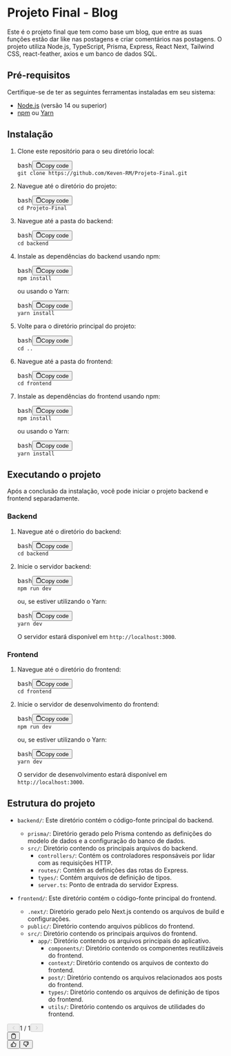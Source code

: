<div class="relative flex w-[calc(100%-50px)] flex-col gap-1 md:gap-3 lg:w-[calc(100%-115px)]"><div class="flex flex-col flex-grow gap-3"><div class="flex flex-col items-start gap-4 break-words whitespace-pre-wrap"><div class="w-full prose break-words markdown dark:prose-invert light"><h1>Projeto Final - Blog</h1><p>Este é o projeto final que tem como base um blog, que entre as suas funções estão dar like nas postagens e criar comentários nas postagens. O projeto utiliza Node.js, TypeScript, Prisma, Express, React Next, Tailwind CSS, react-feather, axios e um banco de dados SQL.</p><h2>Pré-requisitos</h2><p>Certifique-se de ter as seguintes ferramentas instaladas em seu sistema:</p><ul><li><a href="https://nodejs.org" target="_new">Node.js</a> (versão 14 ou superior)</li><li><a href="https://www.npmjs.com/" target="_new">npm</a> ou <a href="https://yarnpkg.com/" target="_new">Yarn</a></li></ul><h2>Instalação</h2><ol><li><p>Clone este repositório para o seu diretório local:</p><pre><div class="mb-4 bg-black rounded-md"><div class="relative flex items-center justify-between px-4 py-2 font-sans text-xs text-gray-200 bg-gray-800 rounded-t-md"><span>bash</span><button class="flex gap-2 ml-auto"><svg stroke="currentColor" fill="none" stroke-width="2" viewBox="0 0 24 24" stroke-linecap="round" stroke-linejoin="round" class="w-4 h-4" height="1em" width="1em" xmlns="http://www.w3.org/2000/svg"><path d="M16 4h2a2 2 0 0 1 2 2v14a2 2 0 0 1-2 2H6a2 2 0 0 1-2-2V6a2 2 0 0 1 2-2h2"></path><rect x="8" y="2" width="8" height="4" rx="1" ry="1"></rect></svg>Copy code</button></div><div class="p-4 overflow-y-auto"><code class="!whitespace-pre hljs language-bash">git <span class="hljs-built_in">clone</span> https://github.com/Keven-RM/Projeto-Final.git
</code></div></div></pre></li><li><p>Navegue até o diretório do projeto:</p><pre><div class="mb-4 bg-black rounded-md"><div class="relative flex items-center justify-between px-4 py-2 font-sans text-xs text-gray-200 bg-gray-800 rounded-t-md"><span>bash</span><button class="flex gap-2 ml-auto"><svg stroke="currentColor" fill="none" stroke-width="2" viewBox="0 0 24 24" stroke-linecap="round" stroke-linejoin="round" class="w-4 h-4" height="1em" width="1em" xmlns="http://www.w3.org/2000/svg"><path d="M16 4h2a2 2 0 0 1 2 2v14a2 2 0 0 1-2 2H6a2 2 0 0 1-2-2V6a2 2 0 0 1 2-2h2"></path><rect x="8" y="2" width="8" height="4" rx="1" ry="1"></rect></svg>Copy code</button></div><div class="p-4 overflow-y-auto"><code class="!whitespace-pre hljs language-bash"><span class="hljs-built_in">cd</span> Projeto-Final
</code></div></div></pre></li><li><p>Navegue até a pasta do backend:</p><pre><div class="mb-4 bg-black rounded-md"><div class="relative flex items-center justify-between px-4 py-2 font-sans text-xs text-gray-200 bg-gray-800 rounded-t-md"><span>bash</span><button class="flex gap-2 ml-auto"><svg stroke="currentColor" fill="none" stroke-width="2" viewBox="0 0 24 24" stroke-linecap="round" stroke-linejoin="round" class="w-4 h-4" height="1em" width="1em" xmlns="http://www.w3.org/2000/svg"><path d="M16 4h2a2 2 0 0 1 2 2v14a2 2 0 0 1-2 2H6a2 2 0 0 1-2-2V6a2 2 0 0 1 2-2h2"></path><rect x="8" y="2" width="8" height="4" rx="1" ry="1"></rect></svg>Copy code</button></div><div class="p-4 overflow-y-auto"><code class="!whitespace-pre hljs language-bash"><span class="hljs-built_in">cd</span> backend
</code></div></div></pre></li><li><p>Instale as dependências do backend usando npm:</p><pre><div class="mb-4 bg-black rounded-md"><div class="relative flex items-center justify-between px-4 py-2 font-sans text-xs text-gray-200 bg-gray-800 rounded-t-md"><span>bash</span><button class="flex gap-2 ml-auto"><svg stroke="currentColor" fill="none" stroke-width="2" viewBox="0 0 24 24" stroke-linecap="round" stroke-linejoin="round" class="w-4 h-4" height="1em" width="1em" xmlns="http://www.w3.org/2000/svg"><path d="M16 4h2a2 2 0 0 1 2 2v14a2 2 0 0 1-2 2H6a2 2 0 0 1-2-2V6a2 2 0 0 1 2-2h2"></path><rect x="8" y="2" width="8" height="4" rx="1" ry="1"></rect></svg>Copy code</button></div><div class="p-4 overflow-y-auto"><code class="!whitespace-pre hljs language-bash">npm install
</code></div></div></pre><p>ou usando o Yarn:</p><pre><div class="mb-4 bg-black rounded-md"><div class="relative flex items-center justify-between px-4 py-2 font-sans text-xs text-gray-200 bg-gray-800 rounded-t-md"><span>bash</span><button class="flex gap-2 ml-auto"><svg stroke="currentColor" fill="none" stroke-width="2" viewBox="0 0 24 24" stroke-linecap="round" stroke-linejoin="round" class="w-4 h-4" height="1em" width="1em" xmlns="http://www.w3.org/2000/svg"><path d="M16 4h2a2 2 0 0 1 2 2v14a2 2 0 0 1-2 2H6a2 2 0 0 1-2-2V6a2 2 0 0 1 2-2h2"></path><rect x="8" y="2" width="8" height="4" rx="1" ry="1"></rect></svg>Copy code</button></div><div class="p-4 overflow-y-auto"><code class="!whitespace-pre hljs language-bash">yarn install
</code></div></div></pre></li><li><p>Volte para o diretório principal do projeto:</p><pre><div class="mb-4 bg-black rounded-md"><div class="relative flex items-center justify-between px-4 py-2 font-sans text-xs text-gray-200 bg-gray-800 rounded-t-md"><span>bash</span><button class="flex gap-2 ml-auto"><svg stroke="currentColor" fill="none" stroke-width="2" viewBox="0 0 24 24" stroke-linecap="round" stroke-linejoin="round" class="w-4 h-4" height="1em" width="1em" xmlns="http://www.w3.org/2000/svg"><path d="M16 4h2a2 2 0 0 1 2 2v14a2 2 0 0 1-2 2H6a2 2 0 0 1-2-2V6a2 2 0 0 1 2-2h2"></path><rect x="8" y="2" width="8" height="4" rx="1" ry="1"></rect></svg>Copy code</button></div><div class="p-4 overflow-y-auto"><code class="!whitespace-pre hljs language-bash"><span class="hljs-built_in">cd</span> ..
</code></div></div></pre></li><li><p>Navegue até a pasta do frontend:</p><pre><div class="mb-4 bg-black rounded-md"><div class="relative flex items-center justify-between px-4 py-2 font-sans text-xs text-gray-200 bg-gray-800 rounded-t-md"><span>bash</span><button class="flex gap-2 ml-auto"><svg stroke="currentColor" fill="none" stroke-width="2" viewBox="0 0 24 24" stroke-linecap="round" stroke-linejoin="round" class="w-4 h-4" height="1em" width="1em" xmlns="http://www.w3.org/2000/svg"><path d="M16 4h2a2 2 0 0 1 2 2v14a2 2 0 0 1-2 2H6a2 2 0 0 1-2-2V6a2 2 0 0 1 2-2h2"></path><rect x="8" y="2" width="8" height="4" rx="1" ry="1"></rect></svg>Copy code</button></div><div class="p-4 overflow-y-auto"><code class="!whitespace-pre hljs language-bash"><span class="hljs-built_in">cd</span> frontend
</code></div></div></pre></li><li><p>Instale as dependências do frontend usando npm:</p><pre><div class="mb-4 bg-black rounded-md"><div class="relative flex items-center justify-between px-4 py-2 font-sans text-xs text-gray-200 bg-gray-800 rounded-t-md"><span>bash</span><button class="flex gap-2 ml-auto"><svg stroke="currentColor" fill="none" stroke-width="2" viewBox="0 0 24 24" stroke-linecap="round" stroke-linejoin="round" class="w-4 h-4" height="1em" width="1em" xmlns="http://www.w3.org/2000/svg"><path d="M16 4h2a2 2 0 0 1 2 2v14a2 2 0 0 1-2 2H6a2 2 0 0 1-2-2V6a2 2 0 0 1 2-2h2"></path><rect x="8" y="2" width="8" height="4" rx="1" ry="1"></rect></svg>Copy code</button></div><div class="p-4 overflow-y-auto"><code class="!whitespace-pre hljs language-bash">npm install
</code></div></div></pre><p>ou usando o Yarn:</p><pre><div class="mb-4 bg-black rounded-md"><div class="relative flex items-center justify-between px-4 py-2 font-sans text-xs text-gray-200 bg-gray-800 rounded-t-md"><span>bash</span><button class="flex gap-2 ml-auto"><svg stroke="currentColor" fill="none" stroke-width="2" viewBox="0 0 24 24" stroke-linecap="round" stroke-linejoin="round" class="w-4 h-4" height="1em" width="1em" xmlns="http://www.w3.org/2000/svg"><path d="M16 4h2a2 2 0 0 1 2 2v14a2 2 0 0 1-2 2H6a2 2 0 0 1-2-2V6a2 2 0 0 1 2-2h2"></path><rect x="8" y="2" width="8" height="4" rx="1" ry="1"></rect></svg>Copy code</button></div><div class="p-4 overflow-y-auto"><code class="!whitespace-pre hljs language-bash">yarn install
</code></div></div></pre></li></ol><h2>Executando o projeto</h2><p>Após a conclusão da instalação, você pode iniciar o projeto backend e frontend separadamente.</p><h3>Backend</h3><ol><li><p>Navegue até o diretório do backend:</p><pre><div class="mb-4 bg-black rounded-md"><div class="relative flex items-center justify-between px-4 py-2 font-sans text-xs text-gray-200 bg-gray-800 rounded-t-md"><span>bash</span><button class="flex gap-2 ml-auto"><svg stroke="currentColor" fill="none" stroke-width="2" viewBox="0 0 24 24" stroke-linecap="round" stroke-linejoin="round" class="w-4 h-4" height="1em" width="1em" xmlns="http://www.w3.org/2000/svg"><path d="M16 4h2a2 2 0 0 1 2 2v14a2 2 0 0 1-2 2H6a2 2 0 0 1-2-2V6a2 2 0 0 1 2-2h2"></path><rect x="8" y="2" width="8" height="4" rx="1" ry="1"></rect></svg>Copy code</button></div><div class="p-4 overflow-y-auto"><code class="!whitespace-pre hljs language-bash"><span class="hljs-built_in">cd</span> backend
</code></div></div></pre></li><li><p>Inicie o servidor backend:</p><pre><div class="mb-4 bg-black rounded-md"><div class="relative flex items-center justify-between px-4 py-2 font-sans text-xs text-gray-200 bg-gray-800 rounded-t-md"><span>bash</span><button class="flex gap-2 ml-auto"><svg stroke="currentColor" fill="none" stroke-width="2" viewBox="0 0 24 24" stroke-linecap="round" stroke-linejoin="round" class="w-4 h-4" height="1em" width="1em" xmlns="http://www.w3.org/2000/svg"><path d="M16 4h2a2 2 0 0 1 2 2v14a2 2 0 0 1-2 2H6a2 2 0 0 1-2-2V6a2 2 0 0 1 2-2h2"></path><rect x="8" y="2" width="8" height="4" rx="1" ry="1"></rect></svg>Copy code</button></div><div class="p-4 overflow-y-auto"><code class="!whitespace-pre hljs language-bash">npm run dev
</code></div></div></pre><p>ou, se estiver utilizando o Yarn:</p><pre><div class="mb-4 bg-black rounded-md"><div class="relative flex items-center justify-between px-4 py-2 font-sans text-xs text-gray-200 bg-gray-800 rounded-t-md"><span>bash</span><button class="flex gap-2 ml-auto"><svg stroke="currentColor" fill="none" stroke-width="2" viewBox="0 0 24 24" stroke-linecap="round" stroke-linejoin="round" class="w-4 h-4" height="1em" width="1em" xmlns="http://www.w3.org/2000/svg"><path d="M16 4h2a2 2 0 0 1 2 2v14a2 2 0 0 1-2 2H6a2 2 0 0 1-2-2V6a2 2 0 0 1 2-2h2"></path><rect x="8" y="2" width="8" height="4" rx="1" ry="1"></rect></svg>Copy code</button></div><div class="p-4 overflow-y-auto"><code class="!whitespace-pre hljs language-bash">yarn dev
</code></div></div></pre><p>O servidor estará disponível em <code>http://localhost:3000</code>.</p></li></ol><h3>Frontend</h3><ol><li><p>Navegue até o diretório do frontend:</p><pre><div class="mb-4 bg-black rounded-md"><div class="relative flex items-center justify-between px-4 py-2 font-sans text-xs text-gray-200 bg-gray-800 rounded-t-md"><span>bash</span><button class="flex gap-2 ml-auto"><svg stroke="currentColor" fill="none" stroke-width="2" viewBox="0 0 24 24" stroke-linecap="round" stroke-linejoin="round" class="w-4 h-4" height="1em" width="1em" xmlns="http://www.w3.org/2000/svg"><path d="M16 4h2a2 2 0 0 1 2 2v14a2 2 0 0 1-2 2H6a2 2 0 0 1-2-2V6a2 2 0 0 1 2-2h2"></path><rect x="8" y="2" width="8" height="4" rx="1" ry="1"></rect></svg>Copy code</button></div><div class="p-4 overflow-y-auto"><code class="!whitespace-pre hljs language-bash"><span class="hljs-built_in">cd</span> frontend
</code></div></div></pre></li><li><p>Inicie o servidor de desenvolvimento do frontend:</p><pre><div class="mb-4 bg-black rounded-md"><div class="relative flex items-center justify-between px-4 py-2 font-sans text-xs text-gray-200 bg-gray-800 rounded-t-md"><span>bash</span><button class="flex gap-2 ml-auto"><svg stroke="currentColor" fill="none" stroke-width="2" viewBox="0 0 24 24" stroke-linecap="round" stroke-linejoin="round" class="w-4 h-4" height="1em" width="1em" xmlns="http://www.w3.org/2000/svg"><path d="M16 4h2a2 2 0 0 1 2 2v14a2 2 0 0 1-2 2H6a2 2 0 0 1-2-2V6a2 2 0 0 1 2-2h2"></path><rect x="8" y="2" width="8" height="4" rx="1" ry="1"></rect></svg>Copy code</button></div><div class="p-4 overflow-y-auto"><code class="!whitespace-pre hljs language-bash">npm run dev
</code></div></div></pre><p>ou, se estiver utilizando o Yarn:</p><pre><div class="mb-4 bg-black rounded-md"><div class="relative flex items-center justify-between px-4 py-2 font-sans text-xs text-gray-200 bg-gray-800 rounded-t-md"><span>bash</span><button class="flex gap-2 ml-auto"><svg stroke="currentColor" fill="none" stroke-width="2" viewBox="0 0 24 24" stroke-linecap="round" stroke-linejoin="round" class="w-4 h-4" height="1em" width="1em" xmlns="http://www.w3.org/2000/svg"><path d="M16 4h2a2 2 0 0 1 2 2v14a2 2 0 0 1-2 2H6a2 2 0 0 1-2-2V6a2 2 0 0 1 2-2h2"></path><rect x="8" y="2" width="8" height="4" rx="1" ry="1"></rect></svg>Copy code</button></div><div class="p-4 overflow-y-auto"><code class="!whitespace-pre hljs language-bash">yarn dev
</code></div></div></pre><p>O servidor de desenvolvimento estará disponível em <code>http://localhost:3000</code>.</p></li></ol><h2>Estrutura do projeto</h2><ul><li><p><code>backend/</code>: Este diretório contém o código-fonte principal do backend.</p><ul><li><code>prisma/</code>: Diretório gerado pelo Prisma contendo as definições do modelo de dados e a configuração do banco de dados.</li><li><code>src/</code>: Diretório contendo os principais arquivos do backend.<ul><li><code>controllers/</code>: Contém os controladores responsáveis por lidar com as requisições HTTP.</li><li><code>routes/</code>: Contém as definições das rotas do Express.</li><li><code>types/</code>: Contém arquivos de definição de tipos.</li><li><code>server.ts</code>: Ponto de entrada do servidor Express.</li></ul></li></ul></li><li><p><code>frontend/</code>: Este diretório contém o código-fonte principal do frontend.</p><ul><li><code>.next/</code>: Diretório gerado pelo Next.js contendo os arquivos de build e configurações.</li><li><code>public/</code>: Diretório contendo arquivos públicos do frontend.</li><li><code>src/</code>: Diretório contendo os principais arquivos do frontend.<ul><li><code>app/</code>: Diretório contendo os arquivos principais do aplicativo.<ul><li><code>components/</code>: Diretório contendo os componentes reutilizáveis do frontend.</li><li><code>context/</code>: Diretório contendo os arquivos de contexto do frontend.</li><li><code>post/</code>: Diretório contendo os arquivos relacionados aos posts do frontend.</li><li><code>types/</code>: Diretório contendo os arquivos de definição de tipos do frontend.</li><li><code>utils/</code>: Diretório contendo os arquivos de utilidades do frontend.</li></ul></li></ul></li></ul></li></ul>

<div class="flex justify-between lg:block"><div class="text-xs flex items-center justify-center gap-1 self-center pt-2 !invisible"><button disabled="" class="dark:text-white disabled:text-gray-300 dark:disabled:text-gray-400"><svg stroke="currentColor" fill="none" stroke-width="1.5" viewBox="0 0 24 24" stroke-linecap="round" stroke-linejoin="round" class="w-3 h-3" height="1em" width="1em" xmlns="http://www.w3.org/2000/svg"><polyline points="15 18 9 12 15 6"></polyline></svg></button><span class="flex-grow flex-shrink-0">1 / 1</span><button disabled="" class="dark:text-white disabled:text-gray-300 dark:disabled:text-gray-400"><svg stroke="currentColor" fill="none" stroke-width="1.5" viewBox="0 0 24 24" stroke-linecap="round" stroke-linejoin="round" class="w-3 h-3" height="1em" width="1em" xmlns="http://www.w3.org/2000/svg"><polyline points="9 18 15 12 9 6"></polyline></svg></button></div><div class="flex self-end justify-center visible gap-2 mt-2 text-gray-400 lg:self-center md:gap-3 lg:gap-1 lg:absolute lg:top-0 lg:translate-x-full lg:right-0 lg:mt-0 lg:pl-2"><button class="flex gap-2 p-1 ml-auto rounded-md hover:bg-gray-100 hover:text-gray-700 dark:text-gray-400 dark:hover:bg-gray-700 dark:hover:text-gray-200 disabled:dark:hover:text-gray-400"><svg stroke="currentColor" fill="none" stroke-width="2" viewBox="0 0 24 24" stroke-linecap="round" stroke-linejoin="round" class="w-4 h-4" height="1em" width="1em" xmlns="http://www.w3.org/2000/svg"><path d="M16 4h2a2 2 0 0 1 2 2v14a2 2 0 0 1-2 2H6a2 2 0 0 1-2-2V6a2 2 0 0 1 2-2h2"></path><rect x="8" y="2" width="8" height="4" rx="1" ry="1"></rect></svg></button><div class="flex gap-1"><button class="p-1 rounded-md hover:bg-gray-100 hover:text-gray-700 dark:text-gray-400 dark:hover:bg-gray-700 dark:hover:text-gray-200 disabled:dark:hover:text-gray-400"><svg stroke="currentColor" fill="none" stroke-width="2" viewBox="0 0 24 24" stroke-linecap="round" stroke-linejoin="round" class="w-4 h-4" height="1em" width="1em" xmlns="http://www.w3.org/2000/svg"><path d="M14 9V5a3 3 0 0 0-3-3l-4 9v11h11.28a2 2 0 0 0 2-1.7l1.38-9a2 2 0 0 0-2-2.3zM7 22H4a2 2 0 0 1-2-2v-7a2 2 0 0 1 2-2h3"></path></svg></button><button class="p-1 rounded-md hover:bg-gray-100 hover:text-gray-700 dark:text-gray-400 dark:hover:bg-gray-700 dark:hover:text-gray-200 disabled:dark:hover:text-gray-400"><svg stroke="currentColor" fill="none" stroke-width="2" viewBox="0 0 24 24" stroke-linecap="round" stroke-linejoin="round" class="w-4 h-4" height="1em" width="1em" xmlns="http://www.w3.org/2000/svg"><path d="M10 15v4a3 3 0 0 0 3 3l4-9V2H5.72a2 2 0 0 0-2 1.7l-1.38 9a2 2 0 0 0 2 2.3zm7-13h2.67A2.31 2.31 0 0 1 22 4v7a2.31 2.31 0 0 1-2.33 2H17"></path></svg></button></div></div></div></div>
